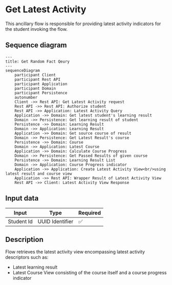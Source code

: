 # Get Latest Activity

This ancillary flow is responsible for providing latest activity indicators for the student invoking the flow.

## Sequence diagram

```mermaid
---
title: Get Random Fact Qeury
---
sequenceDiagram
    participant Client
    participant Rest API
    participant Application
    participant Domain
    participant Persistence
    autonumber
    Client ->> Rest API: Get Latest Activity request
    Rest API ->> Rest API: Authorize student
    Rest API ->> Application: Latest Activity Query
    Application ->> Domain: Get latest student's learning result
    Domain ->> Persistence: Get learning result of student
    Persistence ->> Domain: Learning Result
    Domain ->> Application: Learning Result
    Application ->> Domain: Get source course of result
    Domain ->> Persistence: Get Latest Result's course
    Persistence ->> Domain: Course
    Domain ->> Application: Latest Course
    Application ->> Domain: Calculate Course Progress
    Domain ->> Persistence: Get Passed Results of given course
    Persistence ->> Domain: Learning Result List
    Domain ->> Application: Course Progress indicator
    Application ->> Application: Create Latest Activity View<br/>using latest result and course view
    Application ->> Rest API: Wrapper Result of Latest Activity View
    Rest API ->> Client: Latest Activity View Response
```

## Input data

| Input                    | Type            | Required |
|--------------------------|-----------------|----------|
| Student Id               | UUID Identifier | ✅        |

## Description

Flow retrieves the latest activity view encompassing latest activity descriptors such as:
 - Latest learning result
 - Latest Course View consisting of the course itself and a course progress indicator